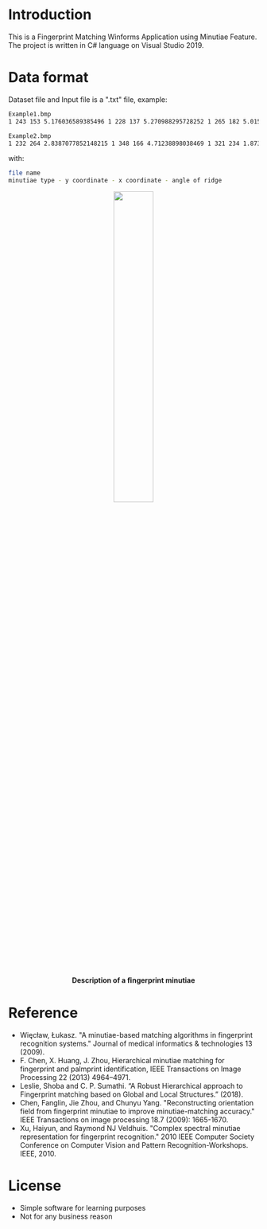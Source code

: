 # Introduction
 This is a Fingerprint Matching Winforms Application using Minutiae Feature. The project is written in C# language on Visual Studio 2019.

# Data format
Dataset file and Input file is a ".txt" file, example:

```bash
Example1.bmp
1 243 153 5.176036589385496 1 228 137 5.270988295728252 1 265 182 5.015273848759661 1 283 146 5.124799421982077 1 255 209 1.983206768392284 1 233 103 5.394705535259438 1 292 193 4.836743974931451 2 204 218 2.0344439357957027 1 204 90 2.356194490192345 2 214 235 1.9513027039072615 1 176 207 2.0344439357957027 1 312 126 2.0344439357957027 1 313 113 5.3146763265196535 2 151 179 2.1112158270654806 1 329 140 5.015273848759661 1 288 240 1.873681195169868 1 338 177 4.527041030388995 1 337 196 4.409504112009718

Example2.bmp
1 232 264 2.8387077852148215 1 348 166 4.71238898038469 1 321 234 1.873681195169868 2 212 269 2.5308666892005847 1 266 270 5.124799421982077 2 318 77 2.356194490192345 2 336 98 5.252808480655274 1 240 275 3.7850937623830774 2 257 275 0.8960553845713439 1 350 120 5.015273848759661 2 131 230 5.387129922608242 1 319 263 5.015273848759661 1 358 103 5.3146763265196535 2 134 239 2.2455372690184494 1 144 251 5.497787143782138 2 278 291 4.71238898038469 2 175 283 3.0419240010986313 1 363 239 5.7707958468688485 2 344 265 5.003845774862556 2 96 194 5.4452040821711964 1 382 116 4.527041030388995 2 109 239 5.742765806909002 2 385 98 5.092895357497055 2 85 213 2.2455372690184494 2 77 185 2.3036114285814033 1 404 122 1.2120256565243244 2 342 294 4.90978454023457 1 410 196 0.5123894603107377 1 415 139 0.9685089806599325 1 414 124 0.8519663271732721 1 421 141 3.653982113900531 1 422 156 0.8519663271732721 2 420 188 0.3805063771123646
```
with:
```bash
file name
minutiae type - y coordinate - x coordinate - angle of ridge
```

<p align="center">
    <img style="width: 40%" src="Image/Description-of-a-ﬁngerprint-minutiae.png"/>
</p>
<p align="center">
  <b>Description of a ﬁngerprint minutiae</b>
</p>

# Reference
- Więcław, Łukasz. "A minutiae-based matching algorithms in fingerprint recognition 
systems." Journal of medical informatics & technologies 13 (2009).
- F. Chen, X. Huang, J. Zhou, Hierarchical minutiae matching for fingerprint and palmprint 
identification, IEEE Transactions on Image Processing 22 (2013) 4964–4971.
- Leslie, Shoba and C. P. Sumathi. “A Robust Hierarchical approach to Fingerprint 
matching based on Global and Local Structures.” (2018).
- Chen, Fanglin, Jie Zhou, and Chunyu Yang. "Reconstructing orientation field from 
fingerprint minutiae to improve minutiae-matching accuracy." IEEE Transactions on image 
processing 18.7 (2009): 1665-1670.
- Xu, Haiyun, and Raymond NJ Veldhuis. "Complex spectral minutiae representation for 
fingerprint recognition." 2010 IEEE Computer Society Conference on Computer Vision and 
Pattern Recognition-Workshops. IEEE, 2010.

# License
- Simple software for learning purposes
- Not for any business reason

